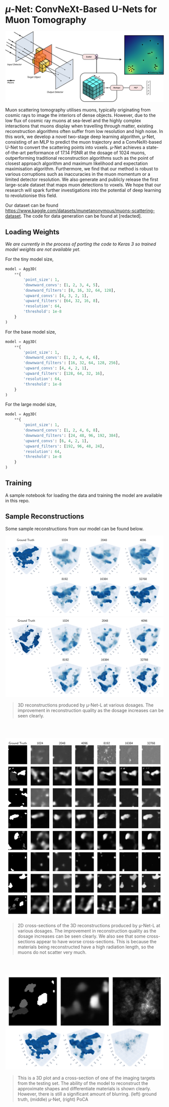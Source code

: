 # $\mu$-Net: ConvNeXt-Based U-Nets for Muon Tomography

![mu_net_part_1.png](mu_net_part_1.png)

Muon scattering tomography utilises muons, typically originating from cosmic rays to image the interiors of dense 
objects. However, due to the low flux of cosmic ray muons at sea-level and the highly complex interactions that muons 
display when travelling through matter, existing reconstruction algorithms often suffer from low resolution and high 
noise. In this work, we develop a novel two-stage deep learning algorithm, µ-Net, consisting of an MLP to predict the 
muon trajectory and a ConvNeXt-based U-Net to convert the scattering points into voxels. µ-Net achieves a state-of-the-art 
performance of 17.14 PSNR at the dosage of 1024 muons, outperforming traditional reconstruction algorithms such as the 
point of closest approach algorithm and maximum likelihood and expectation maximisation algorithm. Furthermore, we find 
that our method is robust to various corruptions such as inaccuracies in the muon momentum or a limited detector resolution. 
We also generate and publicly release the first large-scale dataset that maps muon detections to voxels. We hope that 
our research will spark further investigations into the potential of deep learning to revolutionise this field.

Our dataset can be found https://www.kaggle.com/datasets/munetanonymous/muons-scattering-dataset. 
The code for data generation can be found at [redacted].

## Loading Weights

*We are currently in the process of porting the code to Keras 3 so trained model weights are not available yet.*

For the tiny model size,
```python
model = Agg3D(
    **{
        'point_size': 1,
        'downward_convs': [1, 2, 3, 4, 5],
        'downward_filters': [8, 16, 32, 64, 128],
        'upward_convs': [4, 3, 2, 1],
        'upward_filters': [64, 32, 16, 8],
        'resolution': 64,
        'threshold': 1e-8
    }
)
```

For the base model size,
```python
model = Agg3D(
    **{
        'point_size': 1,
        'downward_convs': [1, 2, 4, 4, 6],
        'downward_filters': [16, 32, 64, 128, 256],
        'upward_convs': [4, 4, 2, 1],
        'upward_filters': [128, 64, 32, 16],
        'resolution': 64,
        'threshold': 1e-8
    }
)
```

For the large model size,
```python
model = Agg3D(
    **{
        'point_size': 1,
        'downward_convs': [1, 2, 4, 6, 8],
        'downward_filters': [24, 48, 96, 192, 384],
        'upward_convs': [6, 4, 2, 1],
        'upward_filters': [192, 96, 48, 24],
        'resolution': 64,
        'threshold': 1e-8
    }
)
```

## Training

A sample notebook for loading the data and training the model are available in this repo.

## Sample Reconstructions

Some sample reconstructions from our model can be found below.

![img_1.png](img_1.png)
![img.png](img.png)

>3D reconstructions produced by µ-Net-L at various dosages. The improvement in reconstruction quality as the dosage increases can be seen clearly.

<br>
<br>

![img_2.png](img_2.png)

>2D cross-sections of the 3D reconstructions produced by µ-Net-L at various dosages. The improvement in
reconstruction quality as the dosage increases can be seen clearly. We also see that some cross-sections appear to have worse cross-sections.
This is because the materials being reconstructed have a high radiation length, so the muons do not scatter very much.

<br>
<br>

![img_3.png](img_3.png)

> This is a 3D plot and a cross-section of one of the imaging targets from the testing set. The ability
of the model to reconstruct the approximate shapes and differentiate materials is shown clearly. However, there is still a significant amount
of blurring. (left) ground truth, (middle) µ-Net, (right) PoCA